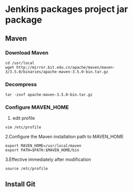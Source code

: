 # Jenkins packages project jar package
##  Maven

### Download Maven

```shell script
cd /usr/local
wget http://mirror.bit.edu.cn/apache/maven/maven-3/3.5.0/binaries/apache-maven-3.5.0-bin.tar.gz
```

### Decompress
```shell script
tar -zxvf apache-maven-3.5.0-bin.tar.gz
```

### Configure MAVEN_HOME

1. edit profile
```shell script
vim /etc/profile
```
2.Configure the Maven installation path to MAVEN_HOME
```shell script
export MAVEN_HOME=/usr/local/maven
export PATH=$PATH:$MAVEN_HOME/bin
```
3.Effective immediately after modification
```shell script
source /etc/profile
```

## Install Git
